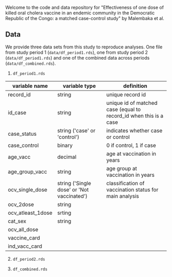 Welcome to the code and data repository for "Effectiveness of one dose of killed oral cholera vaccine in an
endemic community in the Democratic Republic of the
Congo: a matched case-control study" by Malembaka et al. 

## Data 

We provide three data sets from this study to reproduce analyses. One file from study period 1 (`data/df_period1.rds`), one from study period 2 (`data/df_period1.rds`) and one of the combined data across periods (`data/df_combined.rds`). 

1. `df_period1.rds`
   
| variable name | variable type | definition |
|---------------|---------------|------------|
| record_id     | string        | unique record id | 
| id_case       | string        | unique id of matched case (equal to record_id when this is a case|
| case_status   | string ('case' or 'control') | indicates whether case or control|  
| case_control  | binary        | 0 if control, 1 if case |
| age_vacc      | decimal       | age at vaccination in years|
| age_group_vacc | string       | age group at vaccination in years|
| ocv_single_dose | string ('Single dose' or 'Not vaccinated')     | classification of vaccination status for main analysis|
| ocv_2dose     |  string |    | 
| ocv_atleast_1dose | srting |  | 
| cat_sex        |  string            |                  | 
| ocv_all_dose  |   | | 
| vaccine_card | | | 
| ind_vacc_card | | | 

2. `df_period2.rds`
   
3. `df_combined.rds` 
